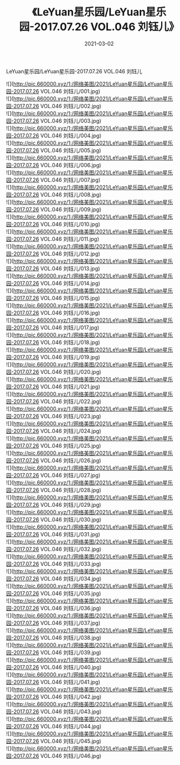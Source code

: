 ﻿---
layout: post
title:  《LeYuan星乐园/LeYuan星乐园-2017.07.26 VOL.046 刘钰儿》
date:   2021-03-02
img: http://pic.660000.xyz/1:/网络美图/2021/LeYuan星乐园/LeYuan星乐园-2017.07.26 VOL.046 刘钰儿/000.jpg
categories: [美女, 清纯, 唯美]
---

LeYuan星乐园/LeYuan星乐园-2017.07.26 VOL.046 刘钰儿

 ![](http://pic.660000.xyz/1:/网络美图/2021/LeYuan星乐园/LeYuan星乐园-2017.07.26 VOL.046 刘钰儿/001.jpg) <br>![](http://pic.660000.xyz/1:/网络美图/2021/LeYuan星乐园/LeYuan星乐园-2017.07.26 VOL.046 刘钰儿/002.jpg) <br>![](http://pic.660000.xyz/1:/网络美图/2021/LeYuan星乐园/LeYuan星乐园-2017.07.26 VOL.046 刘钰儿/003.jpg) <br>![](http://pic.660000.xyz/1:/网络美图/2021/LeYuan星乐园/LeYuan星乐园-2017.07.26 VOL.046 刘钰儿/004.jpg) <br>![](http://pic.660000.xyz/1:/网络美图/2021/LeYuan星乐园/LeYuan星乐园-2017.07.26 VOL.046 刘钰儿/005.jpg) <br>![](http://pic.660000.xyz/1:/网络美图/2021/LeYuan星乐园/LeYuan星乐园-2017.07.26 VOL.046 刘钰儿/006.jpg) <br>![](http://pic.660000.xyz/1:/网络美图/2021/LeYuan星乐园/LeYuan星乐园-2017.07.26 VOL.046 刘钰儿/007.jpg) <br>![](http://pic.660000.xyz/1:/网络美图/2021/LeYuan星乐园/LeYuan星乐园-2017.07.26 VOL.046 刘钰儿/008.jpg) <br>![](http://pic.660000.xyz/1:/网络美图/2021/LeYuan星乐园/LeYuan星乐园-2017.07.26 VOL.046 刘钰儿/009.jpg) <br>![](http://pic.660000.xyz/1:/网络美图/2021/LeYuan星乐园/LeYuan星乐园-2017.07.26 VOL.046 刘钰儿/010.jpg) <br>![](http://pic.660000.xyz/1:/网络美图/2021/LeYuan星乐园/LeYuan星乐园-2017.07.26 VOL.046 刘钰儿/011.jpg) <br>![](http://pic.660000.xyz/1:/网络美图/2021/LeYuan星乐园/LeYuan星乐园-2017.07.26 VOL.046 刘钰儿/012.jpg) <br>![](http://pic.660000.xyz/1:/网络美图/2021/LeYuan星乐园/LeYuan星乐园-2017.07.26 VOL.046 刘钰儿/013.jpg) <br>![](http://pic.660000.xyz/1:/网络美图/2021/LeYuan星乐园/LeYuan星乐园-2017.07.26 VOL.046 刘钰儿/014.jpg) <br>![](http://pic.660000.xyz/1:/网络美图/2021/LeYuan星乐园/LeYuan星乐园-2017.07.26 VOL.046 刘钰儿/015.jpg) <br>![](http://pic.660000.xyz/1:/网络美图/2021/LeYuan星乐园/LeYuan星乐园-2017.07.26 VOL.046 刘钰儿/016.jpg) <br>![](http://pic.660000.xyz/1:/网络美图/2021/LeYuan星乐园/LeYuan星乐园-2017.07.26 VOL.046 刘钰儿/017.jpg) <br>![](http://pic.660000.xyz/1:/网络美图/2021/LeYuan星乐园/LeYuan星乐园-2017.07.26 VOL.046 刘钰儿/018.jpg) <br>![](http://pic.660000.xyz/1:/网络美图/2021/LeYuan星乐园/LeYuan星乐园-2017.07.26 VOL.046 刘钰儿/019.jpg) <br>![](http://pic.660000.xyz/1:/网络美图/2021/LeYuan星乐园/LeYuan星乐园-2017.07.26 VOL.046 刘钰儿/020.jpg) <br>![](http://pic.660000.xyz/1:/网络美图/2021/LeYuan星乐园/LeYuan星乐园-2017.07.26 VOL.046 刘钰儿/021.jpg) <br>![](http://pic.660000.xyz/1:/网络美图/2021/LeYuan星乐园/LeYuan星乐园-2017.07.26 VOL.046 刘钰儿/022.jpg) <br>![](http://pic.660000.xyz/1:/网络美图/2021/LeYuan星乐园/LeYuan星乐园-2017.07.26 VOL.046 刘钰儿/023.jpg) <br>![](http://pic.660000.xyz/1:/网络美图/2021/LeYuan星乐园/LeYuan星乐园-2017.07.26 VOL.046 刘钰儿/024.jpg) <br>![](http://pic.660000.xyz/1:/网络美图/2021/LeYuan星乐园/LeYuan星乐园-2017.07.26 VOL.046 刘钰儿/025.jpg) <br>![](http://pic.660000.xyz/1:/网络美图/2021/LeYuan星乐园/LeYuan星乐园-2017.07.26 VOL.046 刘钰儿/026.jpg) <br>![](http://pic.660000.xyz/1:/网络美图/2021/LeYuan星乐园/LeYuan星乐园-2017.07.26 VOL.046 刘钰儿/027.jpg) <br>![](http://pic.660000.xyz/1:/网络美图/2021/LeYuan星乐园/LeYuan星乐园-2017.07.26 VOL.046 刘钰儿/028.jpg) <br>![](http://pic.660000.xyz/1:/网络美图/2021/LeYuan星乐园/LeYuan星乐园-2017.07.26 VOL.046 刘钰儿/029.jpg) <br>![](http://pic.660000.xyz/1:/网络美图/2021/LeYuan星乐园/LeYuan星乐园-2017.07.26 VOL.046 刘钰儿/030.jpg) <br>![](http://pic.660000.xyz/1:/网络美图/2021/LeYuan星乐园/LeYuan星乐园-2017.07.26 VOL.046 刘钰儿/031.jpg) <br>![](http://pic.660000.xyz/1:/网络美图/2021/LeYuan星乐园/LeYuan星乐园-2017.07.26 VOL.046 刘钰儿/032.jpg) <br>![](http://pic.660000.xyz/1:/网络美图/2021/LeYuan星乐园/LeYuan星乐园-2017.07.26 VOL.046 刘钰儿/033.jpg) <br>![](http://pic.660000.xyz/1:/网络美图/2021/LeYuan星乐园/LeYuan星乐园-2017.07.26 VOL.046 刘钰儿/034.jpg) <br>![](http://pic.660000.xyz/1:/网络美图/2021/LeYuan星乐园/LeYuan星乐园-2017.07.26 VOL.046 刘钰儿/035.jpg) <br>![](http://pic.660000.xyz/1:/网络美图/2021/LeYuan星乐园/LeYuan星乐园-2017.07.26 VOL.046 刘钰儿/036.jpg) <br>![](http://pic.660000.xyz/1:/网络美图/2021/LeYuan星乐园/LeYuan星乐园-2017.07.26 VOL.046 刘钰儿/037.jpg) <br>![](http://pic.660000.xyz/1:/网络美图/2021/LeYuan星乐园/LeYuan星乐园-2017.07.26 VOL.046 刘钰儿/038.jpg) <br>![](http://pic.660000.xyz/1:/网络美图/2021/LeYuan星乐园/LeYuan星乐园-2017.07.26 VOL.046 刘钰儿/039.jpg) <br>![](http://pic.660000.xyz/1:/网络美图/2021/LeYuan星乐园/LeYuan星乐园-2017.07.26 VOL.046 刘钰儿/040.jpg) <br>![](http://pic.660000.xyz/1:/网络美图/2021/LeYuan星乐园/LeYuan星乐园-2017.07.26 VOL.046 刘钰儿/041.jpg) <br>![](http://pic.660000.xyz/1:/网络美图/2021/LeYuan星乐园/LeYuan星乐园-2017.07.26 VOL.046 刘钰儿/042.jpg) <br>![](http://pic.660000.xyz/1:/网络美图/2021/LeYuan星乐园/LeYuan星乐园-2017.07.26 VOL.046 刘钰儿/043.jpg) <br>![](http://pic.660000.xyz/1:/网络美图/2021/LeYuan星乐园/LeYuan星乐园-2017.07.26 VOL.046 刘钰儿/044.jpg) <br>![](http://pic.660000.xyz/1:/网络美图/2021/LeYuan星乐园/LeYuan星乐园-2017.07.26 VOL.046 刘钰儿/045.jpg) <br>![](http://pic.660000.xyz/1:/网络美图/2021/LeYuan星乐园/LeYuan星乐园-2017.07.26 VOL.046 刘钰儿/046.jpg) <br>